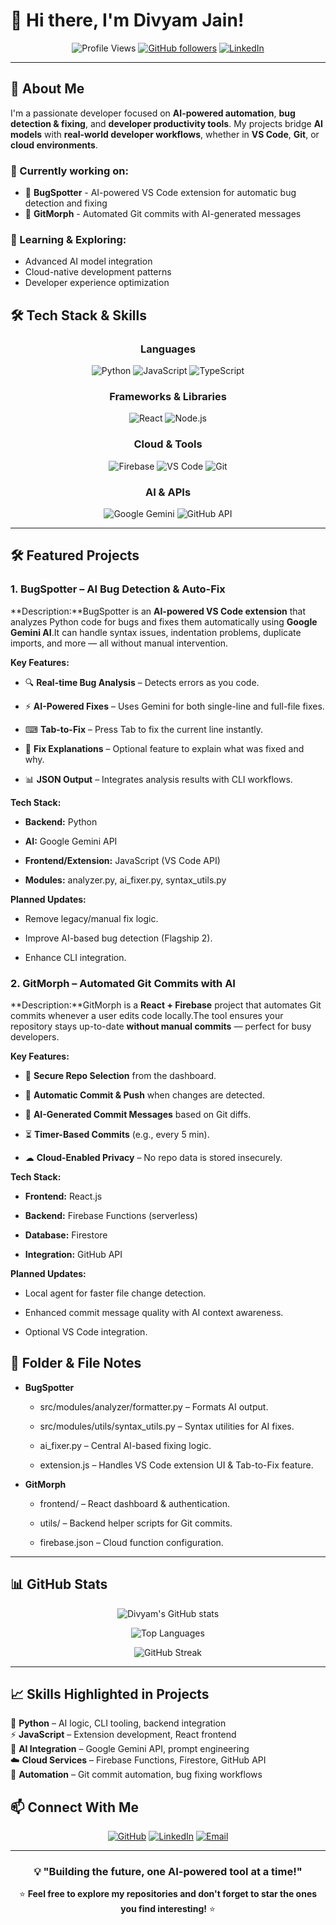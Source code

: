 # 🚀 Hi there, I'm Divyam Jain! 

<div align="center">
  
![Profile Views](https://komarev.com/ghpvc/?username=Divyam-2308&color=brightgreen)
[![GitHub followers](https://img.shields.io/github/followers/Divyam-2308?label=Followers&style=social)](https://github.com/Divyam-2308)
[![LinkedIn](https://img.shields.io/badge/LinkedIn-Connect-blue)](https://linkedin.com/in/divyam-jain)

</div>

---

## 📌 About Me

I'm a passionate developer focused on **AI-powered automation**, **bug detection & fixing**, and **developer productivity tools**. My projects bridge **AI models** with **real-world developer workflows**, whether in **VS Code**, **Git**, or **cloud environments**.

### 🔭 Currently working on:
- 🐛 **BugSpotter** - AI-powered VS Code extension for automatic bug detection and fixing
- 🔄 **GitMorph** - Automated Git commits with AI-generated messages

### 🌱 Learning & Exploring:
- Advanced AI model integration
- Cloud-native development patterns
- Developer experience optimization

## 🛠 Tech Stack & Skills

<div align="center">

### Languages
![Python](https://img.shields.io/badge/Python-3776AB?style=for-the-badge&logo=python&logoColor=white)
![JavaScript](https://img.shields.io/badge/JavaScript-F7DF1E?style=for-the-badge&logo=javascript&logoColor=black)
![TypeScript](https://img.shields.io/badge/TypeScript-007ACC?style=for-the-badge&logo=typescript&logoColor=white)

### Frameworks & Libraries
![React](https://img.shields.io/badge/React-20232A?style=for-the-badge&logo=react&logoColor=61DAFB)
![Node.js](https://img.shields.io/badge/Node.js-43853D?style=for-the-badge&logo=node.js&logoColor=white)

### Cloud & Tools
![Firebase](https://img.shields.io/badge/Firebase-039BE5?style=for-the-badge&logo=Firebase&logoColor=white)
![VS Code](https://img.shields.io/badge/VS_Code-0078D4?style=for-the-badge&logo=visual%20studio%20code&logoColor=white)
![Git](https://img.shields.io/badge/Git-F05032?style=for-the-badge&logo=git&logoColor=white)

### AI & APIs
![Google Gemini](https://img.shields.io/badge/Google_Gemini-8E75B2?style=for-the-badge&logo=google&logoColor=white)
![GitHub API](https://img.shields.io/badge/GitHub_API-181717?style=for-the-badge&logo=github&logoColor=white)

</div>

---

## 🛠 Featured Projects

### 1\. **BugSpotter** – AI Bug Detection & Auto-Fix

**Description:**BugSpotter is an **AI-powered VS Code extension** that analyzes Python code for bugs and fixes them automatically using **Google Gemini AI**.It can handle syntax issues, indentation problems, duplicate imports, and more — all without manual intervention.

**Key Features:**

*   🔍 **Real-time Bug Analysis** – Detects errors as you code.
    
*   ⚡ **AI-Powered Fixes** – Uses Gemini for both single-line and full-file fixes.
    
*   ⌨ **Tab-to-Fix** – Press Tab to fix the current line instantly.
    
*   📄 **Fix Explanations** – Optional feature to explain what was fixed and why.
    
*   📊 **JSON Output** – Integrates analysis results with CLI workflows.
    

**Tech Stack:**

*   **Backend:** Python
    
*   **AI:** Google Gemini API
    
*   **Frontend/Extension:** JavaScript (VS Code API)
    
*   **Modules:** analyzer.py, ai\_fixer.py, syntax\_utils.py
    

**Planned Updates:**

*   Remove legacy/manual fix logic.
    
*   Improve AI-based bug detection (Flagship 2).
    
*   Enhance CLI integration.
    

### 2\. **GitMorph** – Automated Git Commits with AI

**Description:**GitMorph is a **React + Firebase** project that automates Git commits whenever a user edits code locally.The tool ensures your repository stays up-to-date **without manual commits** — perfect for busy developers.

**Key Features:**

*   🔐 **Secure Repo Selection** from the dashboard.
    
*   🔄 **Automatic Commit & Push** when changes are detected.
    
*   🧠 **AI-Generated Commit Messages** based on Git diffs.
    
*   ⏳ **Timer-Based Commits** (e.g., every 5 min).
    
*   ☁ **Cloud-Enabled Privacy** – No repo data is stored insecurely.
    

**Tech Stack:**

*   **Frontend:** React.js
    
*   **Backend:** Firebase Functions (serverless)
    
*   **Database:** Firestore
    
*   **Integration:** GitHub API
    

**Planned Updates:**

*   Local agent for faster file change detection.
    
*   Enhanced commit message quality with AI context awareness.
    
*   Optional VS Code integration.
    

📂 Folder & File Notes
----------------------

*   **BugSpotter**
    
    *   src/modules/analyzer/formatter.py – Formats AI output.
        
    *   src/modules/utils/syntax\_utils.py – Syntax utilities for AI fixes.
        
    *   ai\_fixer.py – Central AI-based fixing logic.
        
    *   extension.js – Handles VS Code extension UI & Tab-to-Fix feature.
        
*   **GitMorph**
    
    *   frontend/ – React dashboard & authentication.
        
    *   utils/ – Backend helper scripts for Git commits.
        
    *   firebase.json – Cloud function configuration.
        

---

## 📊 GitHub Stats

<div align="center">

![Divyam's GitHub stats](https://github-readme-stats.vercel.app/api?username=Divyam-2308&show_icons=true&theme=radical&count_private=true)

![Top Languages](https://github-readme-stats.vercel.app/api/top-langs/?username=Divyam-2308&layout=compact&theme=radical)

![GitHub Streak](https://github-readme-streak-stats.herokuapp.com/?user=Divyam-2308&theme=radical)

</div>

---

## 📈 Skills Highlighted in Projects

<div align="left">

🐍 **Python** – AI logic, CLI tooling, backend integration  
⚡ **JavaScript** – Extension development, React frontend  
🤖 **AI Integration** – Google Gemini API, prompt engineering  
☁️ **Cloud Services** – Firebase Functions, Firestore, GitHub API  
🔧 **Automation** – Git commit automation, bug fixing workflows  

</div>
    

## 📫 Connect With Me

<div align="center">

[![GitHub](https://img.shields.io/badge/GitHub-100000?style=for-the-badge&logo=github&logoColor=white)](https://github.com/Divyam-2308)
[![LinkedIn](https://img.shields.io/badge/LinkedIn-0077B5?style=for-the-badge&logo=linkedin&logoColor=white)](https://linkedin.com/in/divyam-jain)
[![Email](https://img.shields.io/badge/Email-D14836?style=for-the-badge&logo=gmail&logoColor=white)](mailto:divyam.jain@example.com)

</div>

---

<div align="center">

### 💡 "Building the future, one AI-powered tool at a time!"

⭐ **Feel free to explore my repositories and don't forget to star the ones you find interesting!** ⭐

</div>
